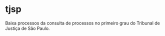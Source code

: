 # tjsp
Baixa processos da consulta de processos no primeiro grau do Tribunal de Justiça de São Paulo.
